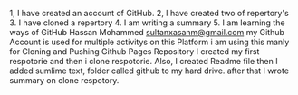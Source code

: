 1, I have created an account of GitHub.
2, I have created two of repertory's
3. I have cloned a repertory
4. I am writing a summary 
5. I am learning the ways of GitHub 
Hassan Mohammed sultanxasanm@gmail.com
my Github Account is used for multiple activitys on this Platform i am using this manly for Cloning and Pushing Github Pages Repository 
I created my first respotorie and then i clone respotorie. Also, I created Readme file then I added sumlime text, folder called github to my hard drive. after that I wrote summary on clone respotory.
